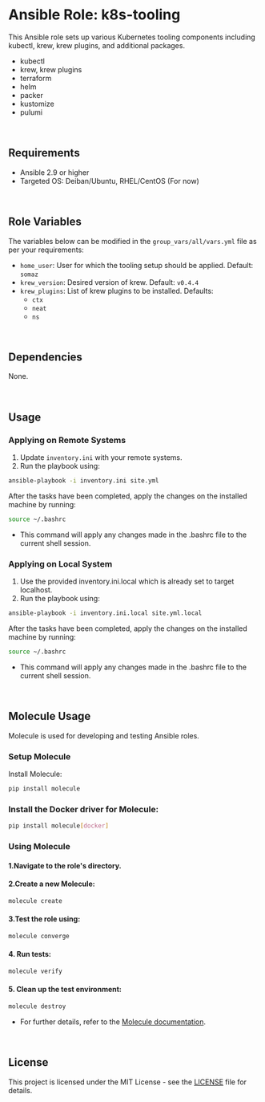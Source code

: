 # Ansible Role: k8s-tooling

This Ansible role sets up various Kubernetes tooling components including kubectl, krew, krew plugins, and additional packages.

- kubectl
- krew, krew plugins
- terraform
- helm
- packer
- kustomize
- pulumi

<br/>

## Requirements

- Ansible 2.9 or higher
- Targeted OS: Deiban/Ubuntu, RHEL/CentOS (For now)

<br/>

## Role Variables

The variables below can be modified in the `group_vars/all/vars.yml` file as per your requirements:

- `home_user`: User for which the tooling setup should be applied. Default: `somaz`
- `krew_version`: Desired version of krew. Default: `v0.4.4`
- `krew_plugins`: List of krew plugins to be installed. Defaults:
  - `ctx`
  - `neat`
  - `ns`

<br/>

## Dependencies

None.

<br/>

## Usage

### Applying on Remote Systems

1. Update `inventory.ini` with your remote systems.
2. Run the playbook using:
```bash
ansible-playbook -i inventory.ini site.yml
```

After the tasks have been completed, apply the changes on the installed machine by running:
```bash
source ~/.bashrc
```
- This command will apply any changes made in the .bashrc file to the current shell session.

### Applying on Local System
1. Use the provided inventory.ini.local which is already set to target localhost.
2. Run the playbook using:
```bash
ansible-playbook -i inventory.ini.local site.yml.local
```

After the tasks have been completed, apply the changes on the installed machine by running:
```bash
source ~/.bashrc
```
- This command will apply any changes made in the .bashrc file to the current shell session.

<br/>

## Molecule Usage
Molecule is used for developing and testing Ansible roles.

### Setup Molecule
Install Molecule:
```bash
pip install molecule
```

### Install the Docker driver for Molecule:
```bash
pip install molecule[docker]
```

### Using Molecule

#### 1.Navigate to the role's directory.

#### 2.Create a new Molecule:
```bash
molecule create
```

#### 3.Test the role using:
```bash
molecule converge
```

#### 4. Run tests:
```bash
molecule verify
```

#### 5. Clean up the test environment:
```bash
molecule destroy
```

- For further details, refer to the [Molecule documentation](https://molecule.readthedocs.io/en/latest/).

<br/>

## License

This project is licensed under the MIT License - see the [LICENSE](LICENSE) file for details.

